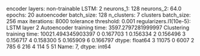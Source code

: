 encoder layers: non-trainable
LSTM: 2
neurons_1: 128
neurons_2: 64.0
epochs: 20
autoencoder batch_size: 128
n_clusters: 7
clusters batch_size: 256
max iterations: 8000
tolerance threshold: 0.001
regularizers.l1(10e-5): LSTM layer 2
Autoencoder training time: 3597.2797281999997
Clustering training time: 10021.494345903397
0    0.167703
1    0.156334
2    0.156496
3    0.156717
4    0.158300
5    0.165909
6    0.166797
dtype: float64
3    11075
0     6007
2      785
6      216
4      114
5       51
Name: 7, dtype: int64
